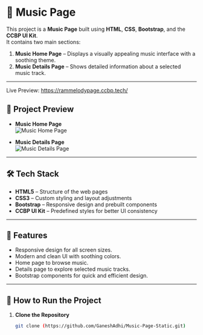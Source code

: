 # 🎵 Music Page

This project is a **Music Page** built using **HTML**, **CSS**, **Bootstrap**, and the **CCBP UI Kit**.  
It contains two main sections:

1. **Music Home Page** – Displays a visually appealing music interface with a soothing theme.
2. **Music Details Page** – Shows detailed information about a selected music track.

---

Live Preview: https://rammelodypage.ccbp.tech/


## 📸 Project Preview

- **Music Home Page**  
  ![Music Home Page](https://new-assets.ccbp.in/frontend/static-website/sleep-music-page.png)

- **Music Details Page**  
  ![Music Details Page](https://nkb-backend-media-static-tenxiitian.s3.ap-south-1.amazonaws.com/tenxiitian_prod/programs/Tech+Programs/frontend-content/ccbp/coding-practice-questions/static-websites/sleep-music-page-2-v1.png)

---

## 🛠 Tech Stack

- **HTML5** – Structure of the web pages
- **CSS3** – Custom styling and layout adjustments
- **Bootstrap** – Responsive design and prebuilt components
- **CCBP UI Kit** – Predefined styles for better UI consistency

---

## 🎯 Features

- Responsive design for all screen sizes.
- Modern and clean UI with soothing colors.
- Home page to browse music.
- Details page to explore selected music tracks.
- Bootstrap components for quick and efficient design.

---

## 🚀 How to Run the Project

1. **Clone the Repository**
   ```bash
   git clone (https://github.com/GaneshAdhi/Music-Page-Static.git)
